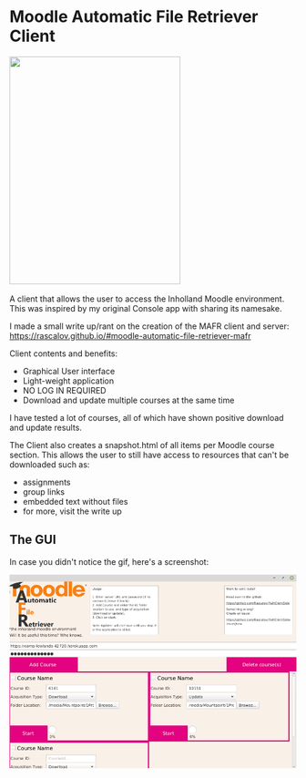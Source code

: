 # Moodle Automatic File Retriever Client
<img src="https://raw.githubusercontent.com/Rascalov/Rascalov.github.io/master/gif/DownloadUpdate.gif" width="300" height="400">


A client that allows the user to access the Inholland Moodle environment. This was inspired by my original Console app
with sharing its namesake.

I made a small write up/rant on the creation of the MAFR client and server:
https://rascalov.github.io/#moodle-automatic-file-retriever-mafr


Client contents and benefits:
* Graphical User interface
* Light-weight application
* NO LOG IN REQUIRED
* Download and update multiple courses at the same time

I have tested a lot of courses, all of which have shown positive download and update results.

The Client also creates a snapshot.html of all items per Moodle course section. 
This allows the user to still have access to resources that can't be downloaded such as:

* assignments
* group links
* embedded text without files
* for more, visit the write up



## The GUI
In case you didn't notice the gif, here's a screenshot:

<img src="https://raw.githubusercontent.com/Rascalov/Rascalov.github.io/master/images/ClientLayout.png">




